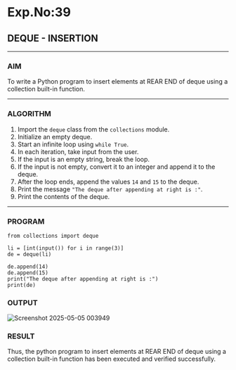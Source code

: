# Exp.No:39  
## DEQUE - INSERTION

---

### AIM  
To write a Python program to insert elements at REAR END of deque using a collection built-in function.

---

### ALGORITHM  

1. Import the `deque` class from the `collections` module.  
2. Initialize an empty deque.  
3. Start an infinite loop using `while True`.  
4. In each iteration, take input from the user.  
5. If the input is an empty string, break the loop.  
6. If the input is not empty, convert it to an integer and append it to the deque.  
7. After the loop ends, append the values `14` and `15` to the deque.  
8. Print the message `"The deque after appending at right is :"`.  
9. Print the contents of the deque.  

---

### PROGRAM  

```
from collections import deque

li = [int(input()) for i in range(3)]
de = deque(li)

de.append(14)
de.append(15)
print("The deque after appending at right is :")
print(de)
```

### OUTPUT
![Screenshot 2025-05-05 003949](https://github.com/user-attachments/assets/009b5751-9da7-4204-83de-89847f910b61)

### RESULT
Thus, the python program to insert elements at REAR END of deque using a collection built-in function has been executed and verified successfully.
